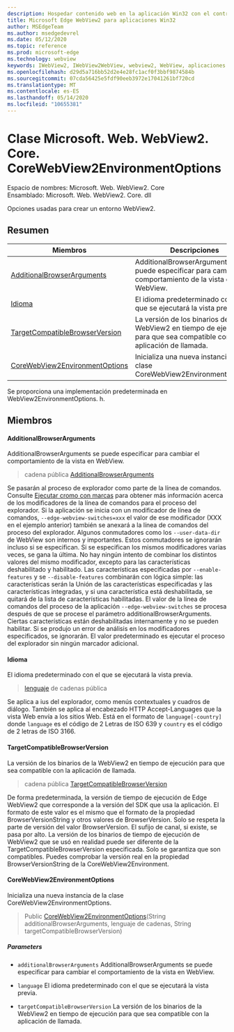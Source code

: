 ```yaml
---
description: Hospedar contenido web en la aplicación Win32 con el control Microsoft Edge WebView2
title: Microsoft Edge WebView2 para aplicaciones Win32
author: MSEdgeTeam
ms.author: msedgedevrel
ms.date: 05/12/2020
ms.topic: reference
ms.prod: microsoft-edge
ms.technology: webview
keywords: IWebView2, IWebView2WebView, webview2, WebView, aplicaciones Win32, Win32, Edge, ICoreWebView2, ICoreWebView2Controller, control de explorador, HTML Edge
ms.openlocfilehash: d29d5a716bb52d2e4e28fc1acf0f3bbf9874584b
ms.sourcegitcommit: 07cda56425e5fdf90eeb3972e17041261bf720cd
ms.translationtype: MT
ms.contentlocale: es-ES
ms.lasthandoff: 05/14/2020
ms.locfileid: "10655381"
---
```

# Clase Microsoft. Web. WebView2. Core. CoreWebView2EnvironmentOptions 

Espacio de nombres: Microsoft. Web. WebView2. Core \
Ensamblado: Microsoft. Web. WebView2. Core. dll

Opciones usadas para crear un entorno WebView2.

## Resumen

 Miembros                        | Descripciones
--------------------------------|---------------------------------------------
[AdditionalBrowserArguments](#additionalbrowserarguments) | AdditionalBrowserArguments se puede especificar para cambiar el comportamiento de la vista en WebView.
[Idioma](#language) | El idioma predeterminado con el que se ejecutará la vista previa.
[TargetCompatibleBrowserVersion](#targetcompatiblebrowserversion) | La versión de los binarios de la WebView2 en tiempo de ejecución para que sea compatible con la aplicación de llamada.
[CoreWebView2EnvironmentOptions](#corewebview2environmentoptions) | Inicializa una nueva instancia de la clase CoreWebView2EnvironmentOptions.

Se proporciona una implementación predeterminada en WebView2EnvironmentOptions. h.

## Miembros

#### AdditionalBrowserArguments 

AdditionalBrowserArguments se puede especificar para cambiar el comportamiento de la vista en WebView.

> cadena pública [AdditionalBrowserArguments](#additionalbrowserarguments)

Se pasarán al proceso de explorador como parte de la línea de comandos. Consulte [Ejecutar cromo con marcas](https://aka.ms/RunChromiumWithFlags) para obtener más información acerca de los modificadores de la línea de comandos para el proceso del explorador. Si la aplicación se inicia con un modificador de línea de comandos, `--edge-webview-switches=xxx` el valor de ese modificador (XXX en el ejemplo anterior) también se anexará a la línea de comandos del proceso del explorador. Algunos conmutadores como los `--user-data-dir` de WebView son internos y importantes. Estos conmutadores se ignorarán incluso si se especifican. Si se especifican los mismos modificadores varias veces, se gana la última. No hay ningún intento de combinar los distintos valores del mismo modificador, excepto para las características deshabilitado y habilitado. Las características especificadas por `--enable-features` y se `--disable-features` combinarán con lógica simple: las características serán la Unión de las características especificadas y las características integradas, y si una característica está deshabilitada, se quitará de la lista de características habilitadas. El valor de la línea de comandos del proceso de la aplicación `--edge-webview-switches` se procesa después de que se procese el parámetro additionalBrowserArguments. Ciertas características están deshabilitadas internamente y no se pueden habilitar. Si se produjo un error de análisis en los modificadores especificados, se ignorarán. El valor predeterminado es ejecutar el proceso del explorador sin ningún marcador adicional.

#### Idioma 

El idioma predeterminado con el que se ejecutará la vista previa.

> [lenguaje](#language) de cadenas pública

Se aplica a ius del explorador, como menús contextuales y cuadros de diálogo. También se aplica al encabezado HTTP Accept-Languages que la vista Web envía a los sitios Web. Está en el formato de `language[-country]` donde `language` es el código de 2 Letras de ISO 639 y `country` es el código de 2 letras de ISO 3166.

#### TargetCompatibleBrowserVersion 

La versión de los binarios de la WebView2 en tiempo de ejecución para que sea compatible con la aplicación de llamada.

> cadena pública [TargetCompatibleBrowserVersion](#targetcompatiblebrowserversion)

De forma predeterminada, la versión de tiempo de ejecución de Edge WebView2 que corresponde a la versión del SDK que usa la aplicación. El formato de este valor es el mismo que el formato de la propiedad BrowserVersionString y otros valores de BrowserVersion. Solo se respeta la parte de versión del valor BrowserVersion. El sufijo de canal, si existe, se pasa por alto. La versión de los binarios de tiempo de ejecución de WebView2 que se usó en realidad puede ser diferente de la TargetCompatibleBrowserVersion especificada. Solo se garantiza que son compatibles. Puedes comprobar la versión real en la propiedad BrowserVersionString de la CoreWebView2Environment.

#### CoreWebView2EnvironmentOptions 

Inicializa una nueva instancia de la clase CoreWebView2EnvironmentOptions.

> Public [CoreWebView2EnvironmentOptions](#corewebview2environmentoptions)(String additionalBrowserArguments, lenguaje de cadenas, String targetCompatibleBrowserVersion)

##### Parameters
* `additionalBrowserArguments` AdditionalBrowserArguments se puede especificar para cambiar el comportamiento de la vista en WebView. 

* `language` El idioma predeterminado con el que se ejecutará la vista previa. 

* `targetCompatibleBrowserVersion` La versión de los binarios de la WebView2 en tiempo de ejecución para que sea compatible con la aplicación de llamada.

